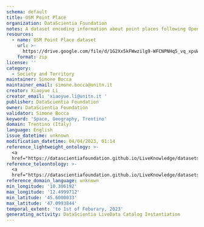 ```yaml
---
schema: default
title: OSM Point Place
organization: DataScientia Foundation
notes: A dataset encoding information about point places following Open Street Maps.
resources:
  - name: OSM Point Place dataset
    url: >-
      https://drive.google.com/file/d/1G2Xx5kFWwzilg9-WFCNPNHq5_vq_xpuW/view?usp=share_link
    format: zip
license: ''
category:
  - Society and Territory
maintainer: Simone Bocca
maintainer_email: simone.bocca@unitn.it
creator: Xiaoyue Li
creator_email: 'xiaoyue.li@unitn.it '
publisher: DataScientia Foundation
owner: DataScientia Foundation
validator: Simone Bocca
keyword: 'Space, Geography, Trentino'
domain: Trentino (Italy)
language: English
issue_datetime: unknown
modification_datetime: 04/04/2023, 01:14
reference_lightweight_ontology: >-
  <a
  href="https://datascientiafoundation.github.io/LiveKnowledge/datasets/osm-lightweight-ontology/">https://datascientiafoundation.github.io/LiveKnowledge/datasets/osm-lightweight-ontology/</a>
reference_teleontology: >-
  <a
  href="https://datascientiafoundation.github.io/LiveKnowledge/datasets/osm-teleontology/">https://datascientiafoundation.github.io/LiveKnowledge/datasets/osm-teleontology/</a>
reference_domain_language: unknown
min_longitude: '10.306192'
max_longitude: '12.4999712'
min_latitude: '45.6000033'
max_latitude: '47.0993844'
temporal_extent: 'to 1st of Feburary, 2023'
generating_activity: DataScientia LiveData Catalog Instantiation
---
```

